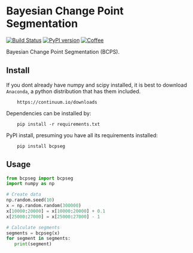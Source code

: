 # Bayesian Change Point Segmentation

[![Build Status](https://travis-ci.org/kylessmith/bcpseg.svg?branch=master)](https://travis-ci.org/kylessmith/bcpseg) [![PyPI version](https://badge.fury.io/py/bcpseg.svg)](https://badge.fury.io/py/bcpseg)
[![Coffee](https://img.shields.io/badge/-buy_me_a%C2%A0coffee-gray?logo=buy-me-a-coffee&color=ff69b4)](https://www.buymeacoffee.com/kylessmith)

Bayesian Change Point Segmentation (BCPS).


## Install

If you dont already have numpy and scipy installed, it is best to download
`Anaconda`, a python distribution that has them included.  
```
    https://continuum.io/downloads
```

Dependencies can be installed by:

```
    pip install -r requirements.txt
```

PyPI install, presuming you have all its requirements installed:
```
	pip install bcpseg
```

## Usage

```python
from bcpseg import bcpseg
import numpy as np

# Create data
np.random.seed(10)
x = np.random.random(300000)
x[10000:20000] = x[10000:20000] + 0.1
x[25000:27000] = x[25000:27000] - 1

# Calculate segments
segments = bcpseg(x)
for segment in segments:
   print(segment)

```

